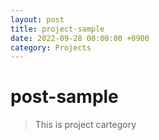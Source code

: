```yaml
---
layout: post
title: project-sample
date: 2022-09-28 00:00:00 +0900
category: Projects
---
```

# post-sample
> This is project cartegory
